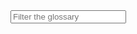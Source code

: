 <devsite-filter match="all" checkbox-form-id="filter-checkboxes-reset">
  <input type="text" placeholder="Filter the glossary">
  <div>
    <ul class="list">

